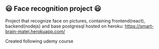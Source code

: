 ##  :smiley: Face recognition project :smiley:

Project that recognize face on pictures, containing frontend(react), backend(nodejs) and base postgresql hosted on heroku: https://smart-brain-matej.herokuapp.com/

Created following udemy course


